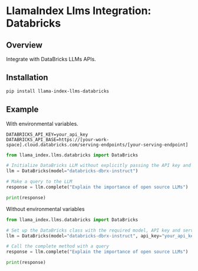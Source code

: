 # LlamaIndex Llms Integration: Databricks

## Overview

Integrate with DataBricks LLMs APIs.

## Installation

```bash
pip install llama-index-llms-databricks
```

## Example

With environmental variables.

```.env
DATABRICKS_API_KEY=your_api_key
DATABRICKS_API_BASE=https://[your-work-space].cloud.databricks.com/serving-endpoints/[your-serving-endpoint]
```

```python
from llama_index.llms.databricks import DataBricks

# Initialize DataBricks LLM without explicitly passing the API key and base
llm = DataBricks(model="databricks-dbrx-instruct")

# Make a query to the LLM
response = llm.complete("Explain the importance of open source LLMs")

print(response)
```

Without environmental variables

```python
from llama_index.llms.databricks import DataBricks

# Set up the DataBricks class with the required model, API key and serving endpoint
llm = DataBricks(model="databricks-dbrx-instruct", api_key="your_api_key", api_base="https://[your-work-space].cloud.databricks.com/serving-endpoints/[your-serving-endpoint]")

# Call the complete method with a query
response = llm.complete("Explain the importance of open source LLMs")

print(response)
```
